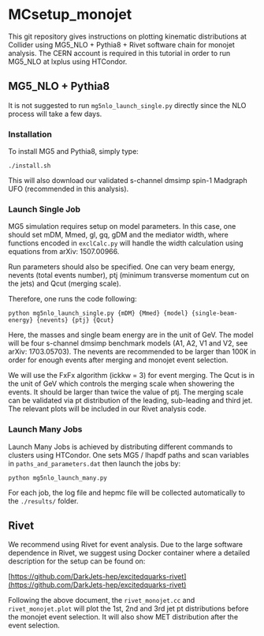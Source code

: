 # MCsetup_monojet

This git repository gives instructions on plotting kinematic distributions at Collider using MG5_NLO + Pythia8 + Rivet software chain for monojet analysis. The CERN account is required in this tutorial in order to run MG5_NLO at lxplus using HTCondor.

## MG5_NLO + Pythia8

It is not suggested to run `mg5nlo_launch_single.py` directly since the NLO process will take a few days.

### Installation

To install MG5 and Pythia8, simply type:

`./install.sh`

This will also download our validated s-channel dmsimp spin-1 Madgraph UFO (recommended in this analysis).

### Launch Single Job

MG5 simulation requires setup on model parameters. In this case, one should set mDM, Mmed, gl, gq, gDM and the mediator width, where functions encoded in `exclCalc.py` will handle the width calculation using equations from arXiv: 1507.00966.

Run parameters should also be specified. One can very beam energy, nevents (total events number), ptj (minimum transverse momentum cut on the jets) and Qcut (merging scale).

Therefore, one runs the code following:

`python mg5nlo_launch_single.py {mDM} {Mmed} {model} {single-beam-energy} {nevents} {ptj} {Qcut}`

Here, the masses and single beam energy are in the unit of GeV. The model will be four s-channel dmsimp benchmark models (A1, A2, V1 and V2, see arXiv: 1703.05703). The nevents are recommended to be larger than 100K in order for enough events after merging and monojet event selection. 

We will use the FxFx algorithm (ickkw = 3) for event merging. The Qcut is in the unit of GeV which controls the merging scale when showering the events. It should be larger than twice the value of ptj. The merging scale can be validated via pt distribution of the leading, sub-leading and third jet. The relevant plots will be included in our Rivet analysis code.

### Launch Many Jobs

Launch Many Jobs is achieved by distributing different commands to clusters using HTCondor. One sets MG5 / lhapdf paths and scan variables in `paths_and_parameters.dat` then launch the jobs by:

`python mg5nlo_launch_many.py`

For each job, the log file and hepmc file will be collected automatically to the `./results/` folder.

## Rivet

We recommend using Rivet for event analysis. Due to the large software dependence in Rivet, we suggest using Docker container where a detailed description for the setup can be found on:

[https://github.com/DarkJets-hep/excitedquarks-rivet](https://github.com/DarkJets-hep/excitedquarks-rivet)

Following the above document, the `rivet_monojet.cc` and `rivet_monojet.plot` will plot the 1st, 2nd and 3rd jet pt distributions before the monojet event selection. It will also show MET distribution after the event selection.
